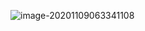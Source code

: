 ![image-20201109063341108](https://github.com/sinapordanesh/Cybersecurity-Networking-Course-Notes/assets/74850874/a13bc2de-220a-4da7-a244-3b61c9143c9a)
